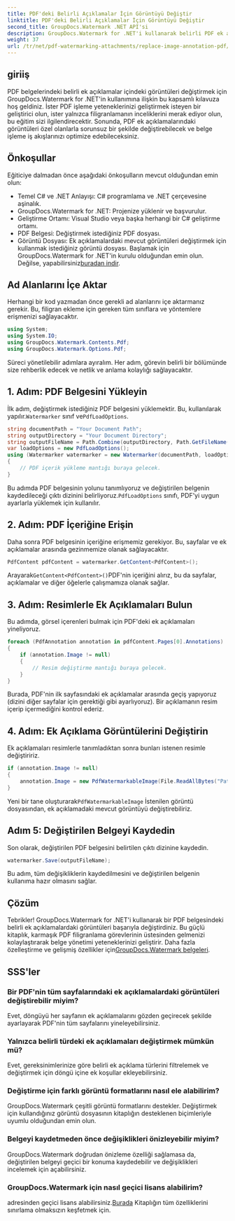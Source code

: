 ```yaml
---
title: PDF'deki Belirli Açıklamalar İçin Görüntüyü Değiştir
linktitle: PDF'deki Belirli Açıklamalar İçin Görüntüyü Değiştir
second_title: GroupDocs.Watermark .NET API'si
description: GroupDocs.Watermark for .NET'i kullanarak belirli PDF ek açıklamalarındaki görüntüleri nasıl değiştireceğinizi öğrenin. Bu ayrıntılı kılavuz, belgelerin yüklenmesinden değişikliklerin kaydedilmesine kadar her şeyi kapsar.
weight: 37
url: /tr/net/pdf-watermarking-attachments/replace-image-annotation-pdf/
---
```

## giriiş
PDF belgelerindeki belirli ek açıklamalar içindeki görüntüleri değiştirmek için GroupDocs.Watermark for .NET'in kullanımına ilişkin bu kapsamlı kılavuza hoş geldiniz. İster PDF işleme yeteneklerinizi geliştirmek isteyen bir geliştirici olun, ister yalnızca filigranlamanın inceliklerini merak ediyor olun, bu eğitim sizi ilgilendirecektir. Sonunda, PDF ek açıklamalarındaki görüntüleri özel olanlarla sorunsuz bir şekilde değiştirebilecek ve belge işleme iş akışlarınızı optimize edebileceksiniz.
## Önkoşullar
Eğiticiye dalmadan önce aşağıdaki önkoşulların mevcut olduğundan emin olun:
- Temel C# ve .NET Anlayışı: C# programlama ve .NET çerçevesine aşinalık.
- GroupDocs.Watermark for .NET: Projenize yüklenir ve başvurulur.
- Geliştirme Ortamı: Visual Studio veya başka herhangi bir C# geliştirme ortamı.
- PDF Belgesi: Değiştirmek istediğiniz PDF dosyası.
- Görüntü Dosyası: Ek açıklamalardaki mevcut görüntüleri değiştirmek için kullanmak istediğiniz görüntü dosyası.
 Başlamak için GroupDocs.Watermark for .NET'in kurulu olduğundan emin olun. Değilse, yapabilirsiniz[buradan indir](https://releases.groupdocs.com/Watermark/net/).
## Ad Alanlarını İçe Aktar
Herhangi bir kod yazmadan önce gerekli ad alanlarını içe aktarmanız gerekir. Bu, filigran ekleme için gereken tüm sınıflara ve yöntemlere erişmenizi sağlayacaktır.
```csharp
using System;
using System.IO;
using GroupDocs.Watermark.Contents.Pdf;
using GroupDocs.Watermark.Options.Pdf;
```
Süreci yönetilebilir adımlara ayıralım. Her adım, görevin belirli bir bölümünde size rehberlik edecek ve netlik ve anlama kolaylığı sağlayacaktır.
## 1. Adım: PDF Belgesini Yükleyin
 İlk adım, değiştirmek istediğiniz PDF belgesini yüklemektir. Bu, kullanılarak yapılır.`Watermarker` sınıf ve`PdfLoadOptions`.

```csharp
string documentPath = "Your Document Path";
string outputDirectory = "Your Document Directory";
string outputFileName = Path.Combine(outputDirectory, Path.GetFileName(documentPath));
var loadOptions = new PdfLoadOptions();
using (Watermarker watermarker = new Watermarker(documentPath, loadOptions))
{
    // PDF içerik yükleme mantığı buraya gelecek.
}
```
 Bu adımda PDF belgesinin yolunu tanımlıyoruz ve değiştirilen belgenin kaydedileceği çıktı dizinini belirliyoruz.`PdfLoadOptions` sınıfı, PDF'yi uygun ayarlarla yüklemek için kullanılır.
## 2. Adım: PDF İçeriğine Erişin
Daha sonra PDF belgesinin içeriğine erişmemiz gerekiyor. Bu, sayfalar ve ek açıklamalar arasında gezinmemize olanak sağlayacaktır.

```csharp
PdfContent pdfContent = watermarker.GetContent<PdfContent>();
```
 Arayarak`GetContent<PdfContent>()`PDF'nin içeriğini alırız, bu da sayfalar, açıklamalar ve diğer öğelerle çalışmamıza olanak sağlar.
## 3. Adım: Resimlerle Ek Açıklamaları Bulun
Bu adımda, görsel içerenleri bulmak için PDF'deki ek açıklamaları yineliyoruz.

```csharp
foreach (PdfAnnotation annotation in pdfContent.Pages[0].Annotations)
{
    if (annotation.Image != null)
    {
        // Resim değiştirme mantığı buraya gelecek.
    }
}
```
Burada, PDF'nin ilk sayfasındaki ek açıklamalar arasında geçiş yapıyoruz (dizini diğer sayfalar için gerektiği gibi ayarlıyoruz). Bir açıklamanın resim içerip içermediğini kontrol ederiz.
## 4. Adım: Ek Açıklama Görüntülerini Değiştirin
Ek açıklamaları resimlerle tanımladıktan sonra bunları istenen resimle değiştiririz.

```csharp
if (annotation.Image != null)
{
    annotation.Image = new PdfWatermarkableImage(File.ReadAllBytes("Path to Your Image File"));
}
```
 Yeni bir tane oluşturarak`PdfWatermarkableImage` İstenilen görüntü dosyasından, ek açıklamadaki mevcut görüntüyü değiştirebiliriz.
## Adım 5: Değiştirilen Belgeyi Kaydedin
Son olarak, değiştirilen PDF belgesini belirtilen çıktı dizinine kaydedin.

```csharp
watermarker.Save(outputFileName);
```
Bu adım, tüm değişikliklerin kaydedilmesini ve değiştirilen belgenin kullanıma hazır olmasını sağlar.
## Çözüm
Tebrikler! GroupDocs.Watermark for .NET'i kullanarak bir PDF belgesindeki belirli ek açıklamalardaki görüntüleri başarıyla değiştirdiniz. Bu güçlü kitaplık, karmaşık PDF filigranlama görevlerinin üstesinden gelmenizi kolaylaştırarak belge yönetimi yeteneklerinizi geliştirir. Daha fazla özelleştirme ve gelişmiş özellikler için[GroupDocs.Watermark belgeleri](https://tutorials.groupdocs.com/Watermark/net/).
## SSS'ler
### Bir PDF'nin tüm sayfalarındaki ek açıklamalardaki görüntüleri değiştirebilir miyim?
Evet, döngüyü her sayfanın ek açıklamalarını gözden geçirecek şekilde ayarlayarak PDF'nin tüm sayfalarını yineleyebilirsiniz.
### Yalnızca belirli türdeki ek açıklamaları değiştirmek mümkün mü?
Evet, gereksinimlerinize göre belirli ek açıklama türlerini filtrelemek ve değiştirmek için döngü içine ek koşullar ekleyebilirsiniz.
### Değiştirme için farklı görüntü formatlarını nasıl ele alabilirim?
GroupDocs.Watermark çeşitli görüntü formatlarını destekler. Değiştirmek için kullandığınız görüntü dosyasının kitaplığın desteklenen biçimleriyle uyumlu olduğundan emin olun.
### Belgeyi kaydetmeden önce değişiklikleri önizleyebilir miyim?
GroupDocs.Watermark doğrudan önizleme özelliği sağlamasa da, değiştirilen belgeyi geçici bir konuma kaydedebilir ve değişiklikleri incelemek için açabilirsiniz.
### GroupDocs.Watermark için nasıl geçici lisans alabilirim?
 adresinden geçici lisans alabilirsiniz.[Burada](https://purchase.groupdocs.com/temporary-license/) Kitaplığın tüm özelliklerini sınırlama olmaksızın keşfetmek için.
